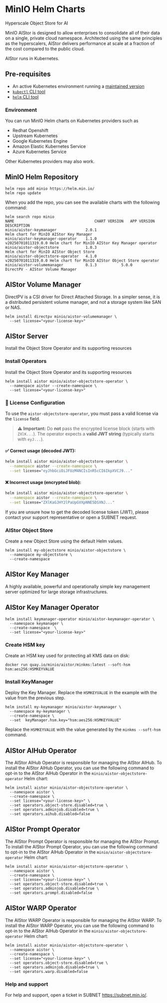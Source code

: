 # MinIO Helm Charts

Hyperscale Object Store for AI

MinIO AIStor is designed to allow enterprises to consolidate all of
their data on a single, private cloud namespace. Architected using
the same principles as the hyperscalers, AIStor delivers performance
at scale at a fraction of the cost compared to the public cloud.

AIStor runs in Kubernetes.

## Pre-requisites

* An active Kubernetes environment running a [maintained version](https://kubernetes.io/releases/)
* [`kubectl` CLI tool](https://kubernetes.io/docs/tasks/tools/#kubectl)
* [`helm` CLI tool](https://helm.sh/docs/intro/install/)

### Environment

You can run MinIO Helm charts on Kubernetes providers such as

- Redhat Openshift
- Upstream Kubernetes
- Google Kubernetes Engine
- Amazon Elastic Kubernetes Service
- Azure Kubernetes Service

Other Kubernetes providers may also work.

## MinIO Helm Repository

```shell
helm repo add minio https://helm.min.io/
helm repo update
```

When you add the repo, you can see the available charts with the following command:
```shell
helm search repo minio
NAME                                   	CHART VERSION	APP VERSION        	DESCRIPTION                                      
minio/aistor-keymanager          	2.0.1        	                   	Helm chart for MinIO AIStor Key Manager          
minio/aistor-keymanager-operator 	1.1.0        	v20250701011319.0.0	Helm chart for MinIO AIStor Key Manager operator 
minio/aistor-objectstore         	1.0.3        	                   	Helm chart for MinIO AIStor Object Store         
minio/aistor-objectstore-operator	4.1.0        	v20250701011319.0.0	Helm chart for MinIO AIStor Object Store operator
minio/aistor-volumemanager       	0.1.3        	5.0.0              	DirectPV - AIStor Volume Manager          
```

## AIStor Volume Manager

DirectPV is a CSI driver for Direct Attached Storage. In a simpler sense, it is a distributed persistent volume manager, and not a storage system like SAN or NAS.

```shell
helm install directpv minio/aistor-volumemanager \
  --set license="<your-license-key>"
```

## AIStor Server

Install the Object Store Operator and its supporting resources

### Install Operators

Install the Object Store Operator and its supporting resources

```shell
helm install aistor minio/aistor-objectstore-operator \
  --namespace aistor --create-namespace \
  --set license="<your-license-key>"
```

### 🔐 License Configuration

To use the `aistor-objectstore-operator`, you must pass a valid license via the `license` field.

> ⚠️ **Important:** Do **not** pass the encrypted license block (starts with `ZXlK...`). The operator expects a **valid JWT string** (typically starts with `eyJ...`).

#### ✅ Correct usage (decoded JWT):

```bash
helm install aistor minio/aistor-objectstore-operator \
  --namespace aistor --create-namespace \
  --set license="eyJhbGciOiJFUzM4NCIsInR5cCI6IkpXVCJ9..."
```

#### ❌ Incorrect usage (encrypted blob):

```bash
helm install aistor minio/aistor-objectstore-operator \
  --namespace aistor --create-namespace \
  --set license="ZXlKaGJHY2lPaUpGVXpNNE5DSXNJ..."
```

If you are unsure how to get the decoded license token (JWT), please contact your support representative or open a SUBNET request.

### AIStor Object Store

Create a new Object Store using the default Helm values.

```shell
helm install my-objectstore minio/aistor-objectstore \
  --namespace my-objectstore \
  --create-namespace
```

## AIStor Key Manager

A highly available, powerful and operationally simple key management server optimized for large storage infrastructures.

## AIStor Key Manager Operator

```shell
helm install keymanager-operator minio/aistor-keymanager-operator \
  --namespace keymanager \
  --create-namespace  \
  --set license="<your-license-key>"
```

### Create HSM key

Create an HSM key used for protecting all KMS data on disk:

```shell
docker run quay.io/minio/aistor/minkms:latest --soft-hsm
hsm:aes256:HSMKEYVALUE
```

### Install KeyManager

Deploy the Key Manager. Replace the `HSMKEYVALUE` in the example with the value from the previous step.

```shell
helm install my-keymanager minio/aistor-keymanager \
  --namespace my-keymanager \
  --create-namespace \
  --set  keyManager.hsm.key="hsm:aes256:HSMKEYVALUE"
```

Replace the `HSMKEYVALUE` with the value generated by the `minkms --soft-hsm` command.

## AIStor AIHub Operator

The AIStor AIHub Operator is responsible for managing the AIStor AIHub.
To install the AIStor AIHub Operator, you can use the following command to opt-in to the AIStor AIHub Operator in the 
`minio/aistor-objectstore-operator` Helm chart:

```shell
helm install aistor minio/aistor-objectstore-operator \
  --namespace aistor \
  --create-namespace \
  --set license="<your-license-key>" \
  --set operators.object-store.disabled=true \
  --set operators.adminjob.disabled=true \
  --set operators.aihub.disabled=false
```

## AIStor Prompt Operator
The AIStor Prompt Operator is responsible for managing the AIStor Prompt.
To install the AIStor Prompt Operator, you can use the following command to opt-in to the AIStor AIHub Operator in the
`minio/aistor-objectstore-operator` Helm chart:

```shell
helm install aistor minio/aistor-objectstore-operator \
  --namespace aistor \
  --create-namespace \
  --set license="<your-license-key>" \
  --set operators.object-store.disabled=true \
  --set operators.adminjob.disabled=true \
  --set operators.prompt.disabled=false
```

## AIStor WARP Operator

The AIStor WARP Operator is responsible for managing the AIStor WARP.
To install the AIStor WARP Operator, you can use the following command to opt-in to the AIStor AIHub Operator in the
`minio/aistor-objectstore-operator` Helm chart:

```shell
helm install aistor minio/aistor-objectstore-operator \
  --namespace aistor \
  --create-namespace \
  --set license="<your-license-key>" \
  --set operators.object-store.disabled=true \
  --set operators.adminjob.disabled=true \
  --set operators.warp.disabled=false
```

### Help and support

For help and support, open a ticket in SUBNET https://subnet.min.io/.
